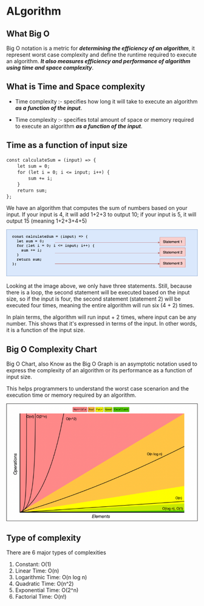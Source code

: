 # ALgorithm

## What Big O

Big O notation is a metric for ***determining the efficiency of an algorithm***, it represent worst case complexity and define the runtime required to execute an algorithm. ***It also measures efficiency and performance of algorithm using time and space complexity***.

## What is Time and Space complexity

- Time complexity :- specifies how long it will take to execute an algorithm ***as a function of the input***.

- Time complexity :- specifies total amount of space or memory required to execute an algorithm ***as a function of the input***.

## Time as a function of input size

```
const calculateSum = (input) => {
    let sum = 0;
    for (let i = 0; i <= input; i++) {
        sum += i;
    }
    return sum;
};
```
We have an algorithm that computes the sum of numbers based on your input. If your input is 4, it will add 1+2+3 to output 10; if your input is 5, it will output 15 (meaning 1+2+3+4+5)

![algorithm](./algorithm.png "Example algorithm")

Looking at the image above, we only have three statements. Still, because there is a loop, the second statement will be executed based on the input size, so if the input is four, the second statement (statement 2) will be executed four times, meaning the entire algorithm will run six (4 + 2) times.

In plain terms, the algorithm will run input + 2 times, where input can be any number. This shows that it's expressed in terms of the input. In other words, it is a function of the input size.

## Big O Complexity Chart

Big O Chart, also Know as the Big O Graph is an asymptotic notation used to express the complexity of an algorithm or its performance as a function of input size.

This helps programmers to understand the worst case scenarion and the execution time or memory required by an algorithm.

![chart](./chart.png "Big O Chart")

## Type of complexity

There are 6 major types of complexities

1. Constant: O(1)
2. Linear Time: O(n)
3. Logarithmic Time: O(n log n)
4. Quadratic Time: O(n^2)
5. Exponential Time: O(2^n)
6. Factorial Time: O(n!)

